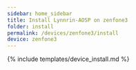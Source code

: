 ```yaml
---
sidebar: home_sidebar
title: Install Lynnrin-AOSP on zenfone3
folder: install
permalink: /devices/zenfone3/install
device: zenfone3
---
```

{% include templates/device_install.md %}
